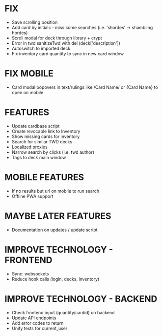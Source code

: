 # FIX
* Save scrolling position
* Add card by initials - miss some searches (i.e. 'shordes' -> shambling hordes)
* Scroll modal for deck through library + crypt
* Error in twd sanitizeTwd with del (deck['description'])
* Autoswitch to imported deck
* Fix inventory card quantity to sync in new card window

# FIX MOBILE
* Card modal popovers in text/rulings like /Card Name/ or {Card Name} to open on mobile

# FEATURES
* Update cardbase script
* Create revocable link to Inventory
* Show missing cards for inventory
* Search for similar TWD decks
* Localized proxies
* Narrow search by clicks (i.e. twd author)
* Tags to deck main window

# MOBILE FEATURES
* If no results but url on mobile to run search
* Offline PWA support

# MAYBE LATER FEATURES
* Documentation on updates / update script

# IMPROVE TECHNOLOGY - FRONTEND
* Sync: websockets
* Reduce hook calls (login, decks, inventory)

# IMPROVE TECHNOLOGY - BACKEND
* Check frontend input (quantity/cardid) on backend
* Update API endpoints
* Add error codes to return
* Unify tests for current_user
